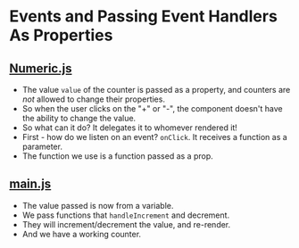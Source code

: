# Events and Passing Event Handlers As Properties

## [Numeric.js](Numeric.js)

* The value `value` of the counter is passed as a property, and counters are *not* allowed to change
  their properties.
* So when the user clicks on the "+" or "-", the component doesn't have the ability to change the value.
* So what can it do? It delegates it to whomever rendered it!
* First - how do we listen on an event? `onClick`. It receives a function as a parameter.
* The function we use is a function passed as a prop.

## [main.js](main.js)

* The value passed is now from a variable.
* We pass functions that `handleIncrement` and decrement.
* They will increment/decrement the value, and re-render.
* And we have a working counter.
